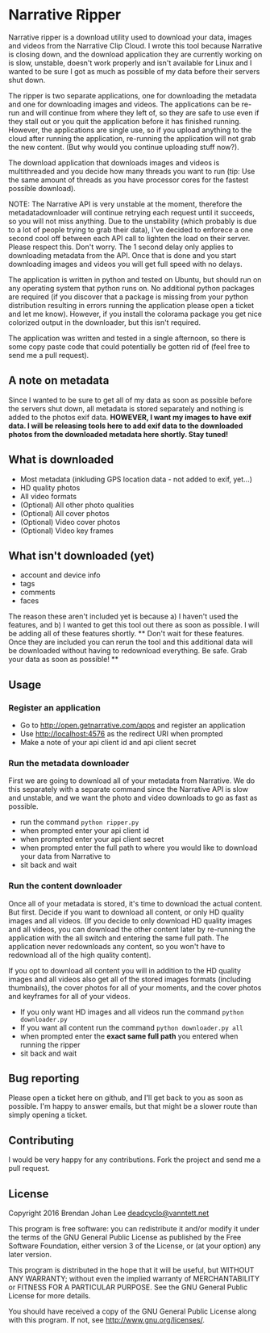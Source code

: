 # Narrative Ripper

Narrative ripper is a download utility used to download your data,
images and videos from the Narrative Clip Cloud. I wrote this tool
because Narrative is closing down, and the download application they
are currently working on is slow, unstable, doesn't work properly and
isn't available for Linux and I wanted to be sure I got as much as
possible of my data before their servers shut down.

The ripper is two separate applications, one for downloading the
metadata and one for downloading images and videos. The applications
can be re-run and will continue from where they left of, so they are
safe to use even if they stall out or you quit the application before
it has finished running. However, the applications are single use, so
if you upload anything to the cloud after running the application,
re-running the application will not grab the new content. (But why
would you continue uploading stuff now?).

The download application that downloads images and videos is
multithreaded and you decide how many threads you want to run (tip:
Use the same amount of threads as you have processor cores for the
fastest possible download).

NOTE: The Narrative API is very unstable at the moment, therefore the
metadatadownloader will continue retrying each request until it
succeeds, so you will not miss anything. Due to the unstability (which
probably is due to a lot of people trying to grab their data), I've
decided to enforece a one second cool off between each API call to
lighten the load on their server. Please respect this. Don't
worry. The 1 second delay only applies to downloading metadata from
the API. Once that is done and you start downloading images and videos
you will get full speed with no delays.

The application is written in python and tested on Ubuntu, but should
run on any operating system that python runs on. No additional python
packages are required (if you discover that a package is missing from
your python distribution resulting in errors running the application
please open a ticket and let me know). However, if you install the
colorama package you get nice colorized output in the downloader, but
this isn't required.

The application was written and tested in a single afternoon, so there
is some copy paste code that could potentially be gotten rid of (feel
free to send me a pull request).

## A note on metadata

Since I wanted to be sure to get all of my data as soon as possible
before the servers shut down, all metadata is stored separately and
nothing is added to the photos exif data. **HOWEVER, I want my images
to have exif data. I will be releasing tools here to add exif data to
the downloaded photos from the downloaded metadata here shortly. Stay
tuned!**

## What is downloaded

* Most metadata (inkluding GPS location data - not added to exif, yet...)
* HD quality photos
* All video formats
* (Optional) All other photo qualities
* (Optional) All cover photos
* (Optional) Video cover photos
* (Optional) Video key frames

## What isn't downloaded (yet)

* account and device info
* tags
* comments
* faces

The reason these aren't included yet is because a) I haven't used the
features, and b) I wanted to get this tool out there as soon as
possible. I will be adding all of these features shortly. ** Don't
wait for these features. Once they are included you can rerun the tool
and this additional data will be downloaded without having to
redownload everything. Be safe. Grab your data as soon as possible! **

## Usage

### Register an application

* Go to <http://open.getnarrative.com/apps> and register an application
* Use <http://localhost:4576> as the redirect URI when prompted
* Make a note of your api client id and api client secret

### Run the metadata downloader

First we are going to download all of your metadata from Narrative. We
do this separately with a separate command since the Narrative API is
slow and unstable, and we want the photo and video downloads to go as
fast as possible.

* run the command `python ripper.py`
* when prompted enter your api client id
* when prompted enter your api client secret
* when prompted enter the full path to where you would like to download your data from Narrative to
* sit back and wait

### Run the content downloader

Once all of your metadata is stored, it's time to download the actual
content. But first. Decide if you want to download all content, or
only HD quality images and all videos. (If you decide to only download
HD quality images and all videos, you can download the other content
later by re-running the application with the all switch and entering
the same full path. The application never redownloads any content, so
you won't have to redownload all of the high quality content).

If you opt to download all content you will in addition to the HD
quality images and all videos also get all of the stored images
formats (including thumbnails), the cover photos for all of your
moments, and the cover photos and keyframes for all of your videos.

* If you only want HD images and all videos run the command `python downloader.py`
* If you want all content run the command `python downloader.py all`
* when prompted enter the **exact same full path** you entered when running the ripper
* sit back and wait

## Bug reporting

Please open a ticket here on github, and I'll get back to you as soon
as possible. I'm happy to answer emails, but that might be a slower
route than simply opening a ticket.

## Contributing

I would be very happy for any contributions. Fork the project and send
me a pull request.

## License

Copyright 2016 Brendan Johan Lee <deadcyclo@vanntett.net>

This program is free software: you can redistribute it and/or modify
it under the terms of the GNU General Public License as published by
the Free Software Foundation, either version 3 of the License, or
(at your option) any later version.

This program is distributed in the hope that it will be useful,
but WITHOUT ANY WARRANTY; without even the implied warranty of
MERCHANTABILITY or FITNESS FOR A PARTICULAR PURPOSE.  See the
GNU General Public License for more details.

You should have received a copy of the GNU General Public License
along with this program.  If not, see <http://www.gnu.org/licenses/>.
